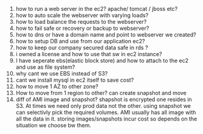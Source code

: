 1. how to run a web server in the ec2? apache/ tomcat / jboss etc?
2. how to auto scale the webserver with varying loads?
3. how to load balance the requests to the webserver?
4. how to fail safe or recovery or backup to webserver?
5. how to dns or have a domain name and point to webserver we created?
6. how to setup DB and use from our application ec2?
7. how to keep our company secured data safe in rds ?
8. i owned a license and how to use that sw in ec2 instance?
9. I have seperate ebs(elastic block store) and how to attach to the ec2 and use as file system?
10. why cant we use EBS instead of S3?
11. cant we install mysql in ec2 itself to save cost?
12. how to move 1 AZ to other zone?
13. How to move from 1 region to other? can create snapshot and move
14. diff of AMI image and snapshot? shapshot is encrypted one resides in S3. At times we need only prod data not the other. using snapshot we can selectivly pick the required volumes. AMI usually has all image with all the data in it. storing images/snapshots incur cost so depends on the situation we choose bw them.
